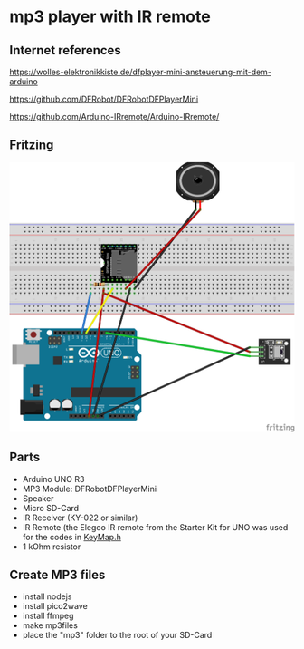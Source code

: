 # mp3 player with IR remote

## Internet references

<https://wolles-elektronikkiste.de/dfplayer-mini-ansteuerung-mit-dem-arduino>

<https://github.com/DFRobot/DFRobotDFPlayerMini>

<https://github.com/Arduino-IRremote/Arduino-IRremote/>


## Fritzing

![Fritzing](fritzing/mp3playerir_bb.png)


## Parts

- Arduino UNO R3
- MP3 Module: DFRobotDFPlayerMini
- Speaker
- Micro SD-Card
- IR Receiver (KY-022 or similar)
- IR Remote (the Elegoo IR remote from the Starter Kit for UNO was used for the codes in [KeyMap.h](KeyMap.h)
- 1 kOhm resistor

## Create MP3 files

- install nodejs
- install pico2wave
- install ffmpeg
- make mp3files
- place the "mp3" folder to the root of your SD-Card

